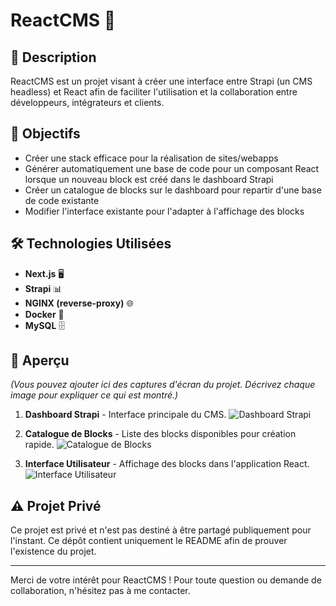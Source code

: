 # ReactCMS 🚀

## 📝 Description
ReactCMS est un projet visant à créer une interface entre Strapi (un CMS headless) et React afin de faciliter l'utilisation et la collaboration entre développeurs, intégrateurs et clients.

## 🎯 Objectifs
- Créer une stack efficace pour la réalisation de sites/webapps
- Générer automatiquement une base de code pour un composant React lorsque un nouveau block est créé dans le dashboard Strapi
- Créer un catalogue de blocks sur le dashboard pour repartir d'une base de code existante
- Modifier l'interface existante pour l'adapter à l'affichage des blocks

## 🛠️ Technologies Utilisées
- **Next.js** 🖥️
- **Strapi** 📊
- **NGINX (reverse-proxy)** 🌐
- **Docker** 🐳
- **MySQL** 🗄️

## 📸 Aperçu
*(Vous pouvez ajouter ici des captures d'écran du projet. Décrivez chaque image pour expliquer ce qui est montré.)*

1. **Dashboard Strapi** - Interface principale du CMS.
   ![Dashboard Strapi](path_to_image_1.png)

2. **Catalogue de Blocks** - Liste des blocks disponibles pour création rapide.
   ![Catalogue de Blocks](path_to_image_2.png)

3. **Interface Utilisateur** - Affichage des blocks dans l'application React.
   ![Interface Utilisateur](path_to_image_3.png)

## ⚠️ Projet Privé
Ce projet est privé et n'est pas destiné à être partagé publiquement pour l'instant. Ce dépôt contient uniquement le README afin de prouver l'existence du projet.

---

Merci de votre intérêt pour ReactCMS ! Pour toute question ou demande de collaboration, n'hésitez pas à me contacter.
